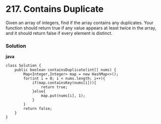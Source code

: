 # 217. Contains Duplicate

Given an array of integers, find if the array contains any duplicates. Your function should return true if any value appears at least twice in the array, and it should return false if every element is distinct.

### Solution

**java**
```
class Solution {
    public boolean containsDuplicate(int[] nums) {
        Map<Integer,Integer> map = new HashMap<>();
        for(int i = 0; i < nums.length; i++){
            if(map.containsKey(nums[i])){
                return true;
            }else{
                map.put(nums[i], 1);
            }
        }
        return false;
    }
}
```
